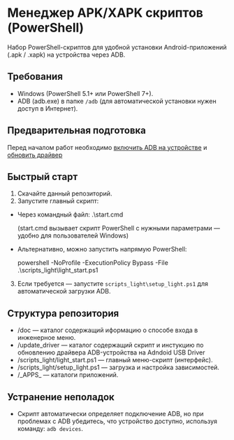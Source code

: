 # Менеджер APK/XAPK скриптов (PowerShell)

Набор PowerShell-скриптов для удобной установки Android-приложений (.apk / .xapk) на устройства через ADB.

## Требования

- Windows (PowerShell 5.1+ или PowerShell 7+).
- ADB (adb.exe) в папке `/adb` (для автоматической установки нужен доступ в Интернет).

## Предварительная подготовка
Перед началом работ необходимо [включить ADB на устройстве](./doc/README.md) и [обновить драйвер](./update_driver/README.md)

## Быстрый старт

1. Скачайте данный репозиторий.
2. Запустите главный скрипт:

- Через командный файл: .\start.cmd

  (start.cmd вызывает скрипт PowerShell с нужными параметрами — удобно для пользователей Windows)

- Альтернативно, можно запустить напрямую PowerShell:

  powershell -NoProfile -ExecutionPolicy Bypass -File .\scripts_light\light_start.ps1

3. Если требуется — запустите `scripts_light\setup_light.ps1` для автоматической загрузки ADB.

## Структура репозитория
- /doc — каталог содержащий иформацию о способе входа в инженерное меню.
- /update_driver — каталог содержащий скрипт и инстукцию по обновлению драйвера ADB-устройства на Adndoid USB Driver 
- /scripts_light/light_start.ps1 — главный меню-скрипт (интерфейс).
- /scripts_light/setup_light.ps1 — загрузка и настройка зависимостей.
- /\_APPS\_ — каталоги приложений.

## Устранение неполадок
- Скрипт автоматически определяет подключение ADB, но при проблемах с ADB убедитесь, что устройство доступно, используя команду: `adb devices`. 
